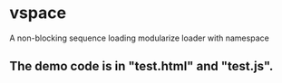 vspace
======

A non-blocking sequence loading modularize loader with namespace

## The demo code is in "test.html" and "test.js".
